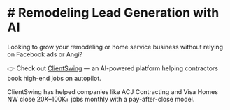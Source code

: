 # # Remodeling Lead Generation with AI

Looking to grow your remodeling or home service business without relying on Facebook ads or Angi?

👉 Check out [ClientSwing](https://clientswing.com) — an AI-powered platform helping contractors book high-end jobs on autopilot.

ClientSwing has helped companies like ACJ Contracting and Visa Homes NW close $20K–$100K+ jobs monthly with a pay-after-close model.
